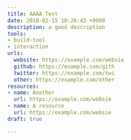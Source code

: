```yaml
---
title: AAAA Test
date: 2018-02-15 10:26:43 +0000
description: a good description
tools:
- build-tool
- interaction
urls:
  website: https://example.com/websie
  github: https://example.com/gith
  twitter: https://example.com/twi
  other: https://example.com/other
resources:
- name: Another
  url: https://example.com/websie
- name: A resource
  url: https://example.com/websie
draft: true

---
```

